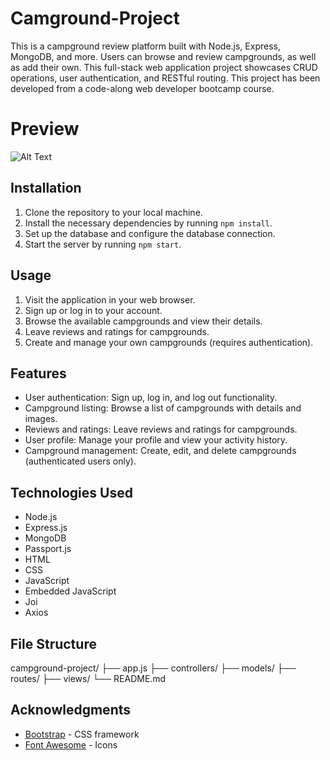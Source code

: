 # Camground-Project

This is a campground review platform built with Node.js, Express, MongoDB, and more. Users can browse and review campgrounds, as well as add their own. This full-stack web application project showcases CRUD operations, user authentication, and RESTful routing. This project has been developed from a code-along web developer bootcamp course.

# Preview

![Alt Text](img/campgrounds.gif)

## Installation

1. Clone the repository to your local machine.
2. Install the necessary dependencies by running `npm install`.
3. Set up the database and configure the database connection.
4. Start the server by running `npm start`.

## Usage

1. Visit the application in your web browser.
2. Sign up or log in to your account.
3. Browse the available campgrounds and view their details.
4. Leave reviews and ratings for campgrounds.
5. Create and manage your own campgrounds (requires authentication).

## Features

- User authentication: Sign up, log in, and log out functionality.
- Campground listing: Browse a list of campgrounds with details and images.
- Reviews and ratings: Leave reviews and ratings for campgrounds.
- User profile: Manage your profile and view your activity history.
- Campground management: Create, edit, and delete campgrounds (authenticated users only).

## Technologies Used

- Node.js
- Express.js
- MongoDB
- Passport.js
- HTML
- CSS
- JavaScript
- Embedded JavaScript
- Joi
- Axios

## File Structure

campground-project/
├── app.js
├── controllers/
├── models/
├── routes/
├── views/
└── README.md


## Acknowledgments

- [Bootstrap](https://getbootstrap.com/) - CSS framework
- [Font Awesome](https://fontawesome.com/) - Icons




